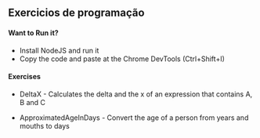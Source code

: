 ## Exercicios de programação

#### Want to Run it?
- Install NodeJS and run it 
- Copy the code and paste at the Chrome DevTools (Ctrl+Shift+I)

#### Exercises 

- DeltaX - Calculates the delta and the x of an expression that contains A, B and C

- ApproximatedAgeInDays - Convert the age of a person from years and mouths to days
